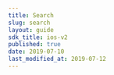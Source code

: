```yaml
---
title: Search
slug: search
layout: guide
sdk_title: ios-v2
published: true
date: 2019-07-10
last_modified_at: 2019-07-12
---
```

